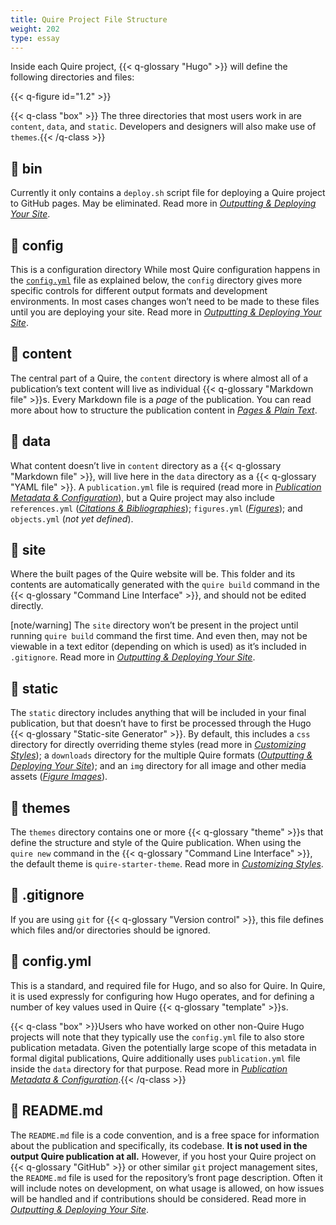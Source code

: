 ```yaml
---
title: Quire Project File Structure
weight: 202
type: essay
---
```


Inside each Quire project, {{< q-glossary "Hugo" >}} will define the following directories and files:

{{< q-figure id="1.2" >}}

{{< q-class "box" >}} The three directories that most users work in are `content`, `data`, and `static`. Developers and designers will also make use of `themes`.{{< /q-class >}}

## 📁 bin

Currently it only contains a `deploy.sh` script file for deploying a Quire project to GitHub pages. May be eliminated. Read more in [*Outputting & Deploying Your Site*](../multiformat-output/).

## 📁 config

This is a configuration directory
While most Quire configuration happens in the [`config.yml`](#configyml) file as explained below, the `config` directory gives more specific controls for different output formats and development environments. In most cases changes won’t need to be made to these files until you are deploying your site. Read more in [*Outputting & Deploying Your Site*](../multiformat-output/).

## 📁 content

The central part of a Quire, the `content` directory is where almost all of a publication’s text content will live as individual {{< q-glossary "Markdown file" >}}s. Every Markdown file is a *page* of the publication. You can read more about how to structure the publication content in [*Pages & Plain Text*](content/guide/text.md).

## 📁 data

What content doesn’t live in `content` directory as a {{< q-glossary "Markdown file" >}}, will live here in the `data` directory as a {{< q-glossary "YAML file" >}}. A `publication.yml` file is required (read more in [*Publication Metadata & Configuration*](../publication-configuration-metadata/)), but a Quire project may also include `references.yml` ([*Citations & Bibliographies*](../citation-bibliographies/)); `figures.yml` ([*Figures*](../figures-images/)); and `objects.yml` (*not yet defined*).


## 📁 site

Where the built pages of the Quire website will be. This folder and its contents are automatically generated with the `quire build` command in the {{< q-glossary "Command Line Interface" >}}, and should not be edited directly.

[note/warning] The `site` directory won’t be present in the project until running `quire build` command the first time. And even then, may not be viewable in a text editor (depending on which is used) as it’s included in `.gitignore`. Read more in [*Outputting & Deploying Your Site*](../multiformat-output/).

## 📁 static

The `static` directory includes anything that will be included in your final publication, but that doesn’t have to first be processed through the Hugo {{< q-glossary "Static-site Generator" >}}. By default, this includes a `css` directory for directly overriding theme styles (read more in [*Customizing Styles*](../styles-customization/)); a `downloads` directory for the multiple Quire formats ([*Outputting & Deploying Your Site*](../multiformat-output/)); and an `img` directory for all image and other media assets ([*Figure Images*](../figures-images/)).

## 📁 themes

The `themes` directory contains one or more {{< q-glossary "theme" >}}s that define the structure and style of the Quire publication. When using the `quire new` command in the {{< q-glossary "Command Line Interface" >}}, the default theme is `quire-starter-theme`. Read more in [*Customizing Styles*](../styles-customization/).

## 📄 .gitignore

If you are using `git` for {{< q-glossary "Version control" >}}, this file defines which files and/or directories should be ignored.

## 📄 config.yml

This is a standard, and required file for Hugo, and so also for Quire. In Quire, it is used expressly for configuring how Hugo operates, and for defining a number of key values used in Quire {{< q-glossary "template" >}}s.

{{< q-class "box" >}}Users who have worked on other non-Quire Hugo projects will note that they typically use the `config.yml` file to also store publication metadata. Given the potentially large scope of this metadata in formal digital publications, Quire additionally uses `publication.yml` file inside the `data` directory for that purpose. Read more in [*Publication Metadata & Configuration*](../publication-configuration-metadata/).{{< /q-class >}}

## 📄 README.md

The `README.md` file is a code convention, and is a free space for information about the publication and specifically, its codebase. **It is not used in the output Quire publication at all.** However, if you host your Quire project on {{< q-glossary "GitHub" >}} or other similar `git` project management sites, the `README.md` file is used for the repository’s front page description. Often it will include notes on development, on what usage is allowed, on how issues will be handled and if contributions should be considered. Read more in [*Outputting & Deploying Your Site*](../multiformat-output/).
